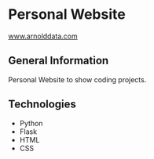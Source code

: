 # Personal Website

<a>www.arnolddata.com</a>

## General Information

Personal Website to show coding projects.

## Technologies

- Python
- Flask
- HTML
- CSS
